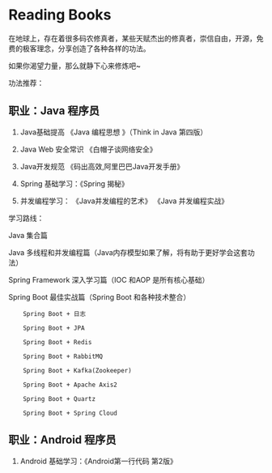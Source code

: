 # Reading Books

在地球上，存在着很多码农修真者，某些天赋杰出的修真者，崇信自由，开源，免费的极客理念，分享创造了各种各样的功法。

如果你渴望力量，那么就静下心来修炼吧~

功法推荐：

## 职业：Java 程序员

1.   Java基础提高 《Java 编程思想 》（Think in Java 第四版）

2.   Java Web 安全常识 《白帽子谈网络安全》

3.   Java开发规范 《码出高效,阿里巴巴Java开发手册》

4.   Spring 基础学习：《Spring 揭秘》

5.   并发编程学习： 《Java并发编程的艺术》 《Java 并发编程实战》

学习路线：

Java 集合篇

Java 多线程和并发编程篇（Java内存模型如果了解，将有助于更好学会这套功法）

Spring Framework 深入学习篇（IOC 和AOP 是所有核心基础）

Spring Boot 最佳实战篇（Spring Boot 和各种技术整合）

        Spring Boot + 日志

        Spring Boot + JPA

        Spring Boot + Redis

        Spring Boot + RabbitMQ

        Spring Boot + Kafka(Zookeeper)

        Spring Boot + Apache Axis2

        Spring Boot + Quartz

        Spring Boot + Spring Cloud

## 职业：Android 程序员

1. Android 基础学习：《Android第一行代码 第2版》
